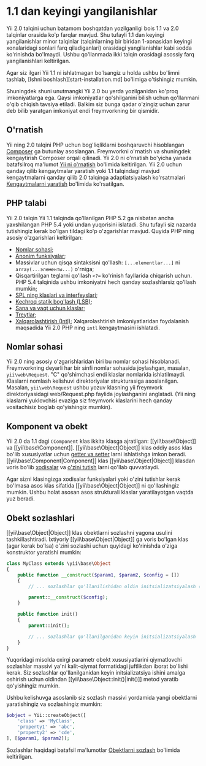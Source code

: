1.1 dan keyingi yangilanishlar
==============================

Yii 2.0 talqini uchun batamom boshqatdan yozilganligi bois 1.1 va 2.0 talqinlar orasida ko'p farqlar mavjud.
Shu tufayli 1.1 dan keyingi yangilanishlar minor talqinlar (talqinlarning bir biridan 1-xonasidan keyingi xonalaridagi sonlari farq qiladiganlari) orasidagi yangilanishlar kabi sodda ko'rinishda bo'lmaydi.
Ushbu qo'llanmada ikki talqin orasidagi asossiy farq yangilanishlari keltirilgan.

Agar siz ilgari Yii 1.1 ni ishlatmagan bo'lsangiz u holda ushbu bo'limni tashlab, [Ishni boshlash][start-installation.md] bo'limiga o'tishingiz mumkin.

Shuningdek shuni unutmangki Yii 2.0 bu yerda yozilganidan ko'proq imkoniyatlarga ega. Qaysi imkoniyatlar qo'shilganini bilish uchun qo'llanmani o'qib chiqish tavsiya etiladi. Balkim siz bunga qadar o'zingiz uchun zarur deb bilib yaratgan imkoniyat endi freymvorkning bir qismidir. 


O'rnatish
---------

Yii ning 2.0 talqini PHP uchun bog'liqliklarni boshqaruvchi hisoblangan [Composer](https://getcomposer.org/) ga butunlay asoslangan. 
Freymvorkni o'rnatish va shuningdek kengaytirish Composer orqali qilinadi. Yii 2.0 ni o'rnatish bo'yicha yanada batafsilroq ma'lumot 
[Yii ni o'rnatish](start-installation.md) bo'limida keltirilgan. Yii 2.0 uchun qanday qilib kengaytmalar yaratish yoki 1.1 talqindagi mavjud kengaytmalarni qanday qilib 2.0 talqinga adaptiatsiyalash ko'rsatmalari [Kengaytmalarni yaratish](extend-creating-extensions.md) bo'limida ko'rsatilgan.


PHP talabi
----------

Yii 2.0 talqin Yii 1.1 talqinda qo'llanilgan PHP 5.2 ga nisbatan ancha yaxshilangan PHP 5.4 yoki undan yuqorisini islatadi. 
Shu tufayli siz nazarda tutishingiz kerak bo'lgan tildagi ko'p o'zgarishlar mavjud. 
Quyida PHP ning asosiy o'zgarishlari keltirilgan:

- [Nomlar sohasi](http://php.net/manual/ru/language.namespaces.php);
- [Anonim funksiyalar](http://php.net/manual/ru/functions.anonymous.php);
- Massivlar uchun qisqa sintaksisni qo'llash: `[...elementlar...]` ni `array(...элементы...)` o'rniga;
- Qisqartirilgan teglarni qo'llash `<?=` ko'rinish fayllarida chiqarish uchun.
  PHP 5.4 talqinida ushbu imkoniyatni hech qanday sozlashlarsiz qo'llash mumkin;
- [SPL ning klaslari va interfeyslari](http://php.net/manual/ru/book.spl.php);
- [Kechroq statik bog'lash (LSB)](http://php.net/manual/ru/language.oop5.late-static-bindings.php);
- [Sana va vaqt uchun klaslar](http://php.net/manual/ru/book.datetime.php);
- [Treytlar](http://php.net/manual/ru/language.oop5.traits.php);
- [Xalqarolashtirish (Intl)](http://php.net/manual/ru/book.intl.php); Xalqarolashtirish imkoniyatlaridan foydalanish maqsadida Yii 2.0 PHP ning `intl` kengaytmasini ishlatadi.


Nomlar sohasi
-------------

Yii 2.0 ning asosiy o'zgarishlaridan biri bu nomlar sohasi hisoblanadi. Freymvorkning deyarli har bir sinfi nomlar sohasida joylashgan, masalan, `yii\web\Request`.
"C" qo'shimchasi endi klaslar nomlarida ishlatilmaydi.
Klaslarni nomlash kelishuvi direktoriyalar strukturasiga asoslanilgan. Masalan, `yii\web\Request` ushbu yozuv klasning yii freymvork direktoriyasidagi web/Request.php faylida joylashganini anglatadi.
(Yii ning klaslarni yuklovchisi evaziga siz freymvork klaslarini hech qanday vositachisiz boglab qo'yishingiz mumkin).


Komponent va obekt
------------------

Yii 2.0 da 1.1 dagi `CComponent` klas ikkita klasga ajratilgan: [[yii\base\Object]] va [[yii\base\Component]].
[[yii\base\Object|Object]] klas oddiy asos klas bo'lib xususiyatlar uchun [getter va setter](concept-properties.md) larni ishlatishga imkon beradi. 
[[yii\base\Component|Component]] klas [[yii\base\Object|Object]] klasdan voris bo'lib [xodisalar](concept-events.md) va 
[o'zini tutish](concept-behaviors.md) larni qo'llab quvvatlaydi.

Agar sizni klasingizga xodisalar funksiyalari yoki o'zini tutishlar kerak bo'lmasa asos klas sifatida [[yii\base\Object|Object]] ni qo'llashingiz mumkin. Ushbu holat asosan asos strukturali klaslar yaratilayotgan vaqtda yuz beradi.


Obekt sozlashlari
-----------------

[[yii\base\Object|Object]] klas obektlarni sozlashni yagona usulini tashkillashtiradi. Ixtiyoriy [[yii\base\Object|Object]] ga voris bo'lgan klas (agar kerak bo'lsa) o'zini sozlashi uchun quyidagi ko'rinishda o'ziga konstruktor yaratishi mumkin: 

```php
class MyClass extends \yii\base\Object
{
    public function __construct($param1, $param2, $config = [])
    {
        // ... sozlashlar qo'llanilishidan oldin initsializatsiyalash (e'lon qilish va qiymatlash) 

        parent::__construct($config);
    }

    public function init()
    {
        parent::init();

        // ... sozlashlar qo'llanilganidan keyin initsializatsiyalash
    }
}
```

Yuqoridagi misolda oxirgi parametr obekt xususiyatlarini qiymatlovchi sozlashlar massivi ya'ni kalit-qiymat formatidagi juftlikdan iborat bo'lishi kerak. Siz sozlashlar qo'llanilganidan keyin initsializatsiya ishini amalga oshirish uchun oldindan [[yii\base\Object::init()|init()]] metod yaratib qo'yishingiz mumkin.

Ushbu kelishuvga asoslanib siz sozlash massivi yordamida yangi obektlarni yaratishingiz va sozlashingiz mumkin:

```php
$object = Yii::createObject([
    'class' => 'MyClass',
    'property1' => 'abc',
    'property2' => 'cde',
], [$param1, $param2]);
```

Sozlashlar haqidagi batafsil ma'lumotlar [Obektlarni sozlash](concept-configurations.md) bo'limida keltirilgan.
